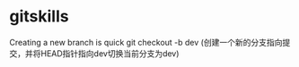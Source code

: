 # gitskills
Creating  a new branch is quick
git checkout -b dev (创建一个新的分支指向提交，并将HEAD指针指向dev切换当前分支为dev)